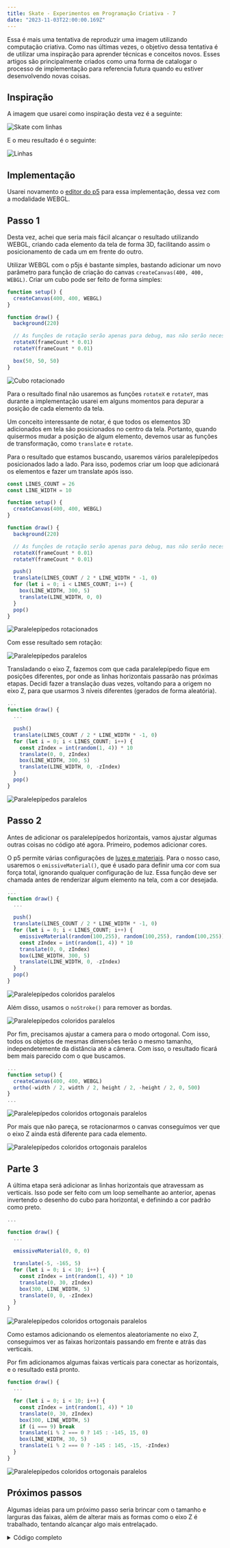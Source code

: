 ```yaml
---
title: Skate - Experimentos em Programação Criativa - 7
date: "2023-11-03T22:00:00.169Z"
---
```


Essa é mais uma tentativa de reproduzir uma imagem utilizando computação criativa. Como nas últimas vezes, o objetivo dessa tentativa é de utilizar uma inspiração para aprender técnicas e conceitos novos. Esses artigos são principalmente criados como uma forma de catalogar o processo de implementação para referencia futura quando eu estiver desenvolvendo novas coisas.

## Inspiração

A imagem que usarei como inspiração desta vez é a seguinte:

![Skate com linhas](/images/creative-coding/part-7/cc-1.png)

E o meu resultado é o seguinte:

![Linhas](/images/creative-coding/part-7/cc-2.png)

## Implementação

Usarei novamento o [editor do p5](https://editor.p5js.org) para essa implementação, dessa vez com a modalidade WEBGL.

## Passo 1

Desta vez, achei que seria mais fácil alcançar o resultado utilizando WEBGL, criando cada elemento da tela de forma 3D, facilitando assim o posicionamento de cada um em frente do outro.

Utilizar WEBGL com o p5js é bastante simples, bastando adicionar um novo parâmetro para função de criação do canvas `createCanvas(400, 400, WEBGL)`. Criar um cubo pode ser feito de forma simples:

```js
function setup() {
  createCanvas(400, 400, WEBGL)
}

function draw() {
  background(220)

  // As funções de rotação serão apenas para debug, mas não serão necessárias para esse código
  rotateX(frameCount * 0.01)
  rotateY(frameCount * 0.01)

  box(50, 50, 50)
}
```

![Cubo rotacionado](/images/creative-coding/part-7/cc-3.png)

Para o resultado final não usaremos as funções `rotateX` e `rotateY`, mas durante a implementação usarei em alguns momentos para depurar a posição de cada elemento da tela.

Um conceito interessante de notar, é que todos os elementos 3D adicionados em tela são posicionados no centro da tela. Portanto, quando quisermos mudar a posição de algum elemento, devemos usar as funções de transformação, como `translate` e `rotate`. 

Para o resultado que estamos buscando, usaremos vários paralelepípedos posicionados lado a lado. Para isso, podemos criar um loop que adicionará os elementos e fazer um translate após isso.

```js
const LINES_COUNT = 26
const LINE_WIDTH = 10

function setup() {
  createCanvas(400, 400, WEBGL)
}

function draw() {
  background(220)

  // As funções de rotação serão apenas para debug, mas não serão necessárias para esse código
  rotateX(frameCount * 0.01)
  rotateY(frameCount * 0.01)

  push()
  translate(LINES_COUNT / 2 * LINE_WIDTH * -1, 0)
  for (let i = 0; i < LINES_COUNT; i++) {
    box(LINE_WIDTH, 300, 5)
    translate(LINE_WIDTH, 0, 0)
  }
  pop()
}
```

![Paralelepípedos rotacionados](/images/creative-coding/part-7/cc-4.png)

Com esse resultado sem rotação:

![Paralelepípedos paralelos](/images/creative-coding/part-7/cc-5.png)

Transladando o eixo Z, fazemos com que cada paralelepípedo fique em posições diferentes, por onde as linhas horizontais passarão nas próximas etapas. Decidi fazer a translação duas vezes, voltando para a origem no eixo Z, para que usarmos 3 níveis diferentes (gerados de forma aleatória).

```js
...
function draw() {
  ...

  push()
  translate(LINES_COUNT / 2 * LINE_WIDTH * -1, 0)
  for (let i = 0; i < LINES_COUNT; i++) {
    const zIndex = int(random(1, 4)) * 10
    translate(0, 0, zIndex)
    box(LINE_WIDTH, 300, 5)
    translate(LINE_WIDTH, 0, -zIndex)
  }
  pop()
}
```

![Paralelepípedos paralelos](/images/creative-coding/part-7/cc-6.png)

## Passo 2

Antes de adicionar os paralelepípedos horizontais, vamos ajustar algumas outras coisas no código até agora. Primeiro, podemos adicionar cores. 

O p5 permite várias configurações de [luzes e materiais](https://p5js.org/reference/#group-3D). Para o nosso caso, usaremos o `emissiveMaterial()`, que é usado para definir uma cor com sua força total, ignorando qualquer configuração de luz. Essa função deve ser chamada antes de renderizar algum elemento na tela, com a cor desejada.


```js
...
function draw() {
  ...

  push()
  translate(LINES_COUNT / 2 * LINE_WIDTH * -1, 0)
  for (let i = 0; i < LINES_COUNT; i++) {
    emissiveMaterial(random(100,255), random(100,255), random(100,255))
    const zIndex = int(random(1, 4)) * 10
    translate(0, 0, zIndex)
    box(LINE_WIDTH, 300, 5)
    translate(LINE_WIDTH, 0, -zIndex)
  }
  pop()
}
```

![Paralelepípedos coloridos paralelos](/images/creative-coding/part-7/cc-7.png)

Além disso, usamos o `noStroke()` para remover as bordas.

![Paralelepípedos coloridos paralelos](/images/creative-coding/part-7/cc-8.png)

Por fim, precisamos ajustar a camera para o modo ortogonal. Com isso, todos os objetos de mesmas dimensões terão o mesmo tamanho, independetemente da distância até a câmera. Com isso, o resultado ficará bem mais parecido com o que buscamos.

```js
...
function setup() {
  createCanvas(400, 400, WEBGL)
  ortho(-width / 2, width / 2, height / 2, -height / 2, 0, 500)
}
...
```

![Paralelepípedos coloridos ortogonais paralelos](/images/creative-coding/part-7/cc-9.png)

Por mais que não pareça, se rotacionarmos o canvas conseguímos ver que o eixo Z ainda está diferente para cada elemento.

![Paralelepípedos coloridos ortogonais paralelos](/images/creative-coding/part-7/cc-10.png)

## Parte 3

A última etapa será adicionar as linhas horizontais que atravessam as verticais. Isso pode ser feito com um loop semelhante ao anterior, apenas invertendo o desenho do cubo para horizontal, e definindo a cor padrão como preto.

```js
...

function draw() {
  ...

  emissiveMaterial(0, 0, 0)
  
  translate(-5, -165, 5)
  for (let i = 0; i < 10; i++) {
    const zIndex = int(random(1, 4)) * 10
    translate(0, 30, zIndex)
    box(300, LINE_WIDTH, 5)
    translate(0, 0, -zIndex)
  }
}
```

![Paralelepípedos coloridos ortogonais paralelos](/images/creative-coding/part-7/cc-11.png)

Como estamos adicionando os elementos aleatoriamente no eixo Z, conseguimos ver as faixas horizontais passando em frente e atrás das verticais.

Por fim adicionamos algumas faixas verticais para conectar as horizontais, e o resultado está pronto.

```js
function draw() {
  ...

  for (let i = 0; i < 10; i++) {
    const zIndex = int(random(1, 4)) * 10
    translate(0, 30, zIndex)
    box(300, LINE_WIDTH, 5)
    if (i === 9) break
    translate(i % 2 === 0 ? 145 : -145, 15, 0)
    box(LINE_WIDTH, 30, 5)
    translate(i % 2 === 0 ? -145 : 145, -15, -zIndex)
  }
}
```

![Paralelepípedos coloridos ortogonais paralelos](/images/creative-coding/part-7/cc-12.png)

## Próximos passos

Algumas ideias para um próximo passo seria brincar com o tamanho e larguras das faixas, além de alterar mais as formas como o eixo Z é trabalhado, tentando alcançar algo mais entrelaçado.

<details>
  <summary>
    Código completo
  </summary>
  <p>
    ```js
const LINES_COUNT = 26
const LINE_WIDTH = 10

function setup() {
  createCanvas(400, 400, WEBGL)
  ortho(-width / 2, width / 2, height / 2, -height / 2, 0, 500)
}

function draw() {
  background(220)
  
  noLoop()
  noStroke()

  push()
  translate(LINES_COUNT / 2 * LINE_WIDTH * -1, 0)
  for (let i = 0; i < LINES_COUNT; i++) {
    emissiveMaterial(random(100,255), random(100,255), random(100,255))
    const zIndex = int(random(1, 4)) * 10
    translate(0, 0, zIndex)
    box(LINE_WIDTH, 300, 5)
    translate(LINE_WIDTH, 0, -zIndex)
  }
  pop()
  
  emissiveMaterial(0, 0, 0)
  
  translate(-5, -165, 5)
  for (let i = 0; i < 10; i++) {
    const zIndex = int(random(1, 4)) * 10
    translate(0, 30, zIndex)
    box(300, LINE_WIDTH, 5)
    if (i === 9) break
    translate(i % 2 === 0 ? 145 : -145, 15, 0)
    box(LINE_WIDTH, 30, 5)
    translate(i % 2 === 0 ? -145 : 145, -15, -zIndex)
  }
}
```
  </p>
</details>
